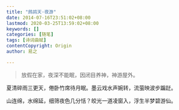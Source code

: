 ```yaml
---
title: "鹧鸪天·夜游"
date: 2014-07-16T23:51:02+08:00
lastmod: 2020-03-25T13:59:02+08:00
keywords: []
categories: [随笔]
tags: [诗词曲赋]
contentCopyright: Origin
author: 易之

---
```


> 放假在家，夜深不能眠，因闭目养神，神游屋外。

夏清碎雨三更天，倦卧竹席待月眠。墨云戏水声婉转，流萤映波步蹁跹。

山连绵，水绵延，细筛夜色几分恬？皎光一道凌窗入，浮生半梦碧游仙。

